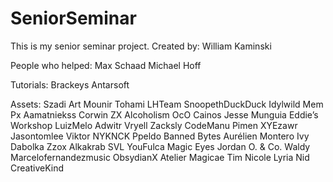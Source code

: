 # SeniorSeminar
This is my senior seminar project.
Created by: William Kaminski

People who helped:
Max Schaad
Michael Hoff

Tutorials:
Brackeys
Antarsoft

Assets:
Szadi Art
Mounir Tohami
LHTeam
SnoopethDuckDuck
Idylwild
Mem Px
Aamatniekss
Corwin ZX
Alcoholism
OcO
Cainos
Jesse Munguia
Eddie’s Workshop
LuizMelo
Adwitr
Vryell
Zacksly
CodeManu
Pimen
XYEzawr
Jasontomlee
Viktor
NYKNCK
Ppeldo
Banned Bytes
Aurélien Montero
Ivy
Dabolka
Zzox
Alkakrab
SVL
YouFulca
Magic Eyes
Jordan O. & Co.
Waldy
Marcelofernandezmusic
ObsydianX
Atelier Magicae
Tim
Nicole Lyria
Nid
CreativeKind

